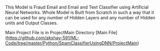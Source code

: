 This Model is Fraud Email and Email and Text Classifier using Artificial Neural Networks. Whole Model is Built from Scratch in such a way that
it can be used for any number of Hidden Layers and any number of Hidden units and Output Classes.

Main Project File is in ProjectMain Directory [Main File] (https://github.com/akshay-591/ML-Code/tree/master/Python/SpamClassifierUsingDNN/ProjectMain)

